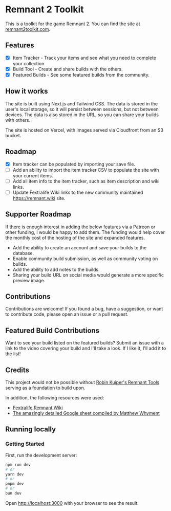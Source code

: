 # Remnant 2 Toolkit

This is a toolkit for the game Remnant 2. You can find the site at [remnant2toolkit.com](https://remnant2toolkit.com).

## Features

- [x] Item Tracker - Track your items and see what you need to complete your collection
- [x] Build Tool - Create and share builds with the others.
- [x] Featured Builds - See some featured builds from the community.

## How it works

The site is built using Next.js and Tailwind CSS. The data is stored in the user's local storage, so it will persist between sessions, but not between devices. The data is also stored in the URL, so you can share your builds with others.

The site is hosted on Vercel, with images served via Cloudfront from an S3 bucket.

## Roadmap

- [x] Item tracker can be populated by importing your save file.
- [ ] Add an ability to import the item tracker CSV to populate the site with your current items.
- [ ] Add all item info to the item tracker, such as item description and wiki links.
- [ ] Update Fextralife Wiki links to the new community maintained https://remnant.wiki site.

## Supporter Roadmap

If there is enough interest in adding the below features via a Patreon or other funding, I would be happy to add them. The funding would help cover the
monthly cost of the hosting of the site and expanded features.

- Add the ability to create an account and save your builds to the database.
- Enable community build submission, as well as community voting on builds.
- Add the ability to add notes to the builds.
- Sharing your build URL on social media would generate a more specific preview image.

## Contributions

Contributions are welcome! If you found a bug, have a suggestion, or want to contribute code, please open an issue or a pull request.

## Featured Build Contributions

Want to see your build listed on the featured builds? Submit an issue with a link to the video covering your build and I'll
take a look. If I like it, I'll add it to the list!

## Credits

This project would not be possible without [Robin Kuiper's Remnant Tools](https://remnant.rkuiper.nl/) serving as a
foundation to build upon.

In addition, the following resources were used:

- [Fextralife Remnant Wiki](https://remnant2.wiki.fextralife.com/Remnant+2+Wiki)
- [The amazingly detailed Google sheet compiled by Matthew Whyment](https://docs.google.com/spreadsheets/d/1hgcUe-PvFnm3QSf3iamtaX3Q8tf_RS_y1fdwS1QHXMU/edit#gid=389923786)

## Running locally

### Getting Started

First, run the development server:

```bash
npm run dev
# or
yarn dev
# or
pnpm dev
# or
bun dev
```

Open [http://localhost:3000](http://localhost:3000) with your browser to see the result.
